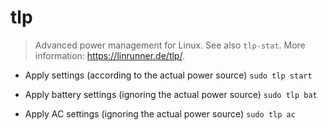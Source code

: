 # tlp
> Advanced power management for Linux.
> See also `tlp-stat`.
> More information: <https://linrunner.de/tlp/>.

- Apply settings (according to the actual power source)
`sudo tlp start`

- Apply battery settings (ignoring the actual power source)
`sudo tlp bat`

- Apply AC settings (ignoring the actual power source)
`sudo tlp ac`

